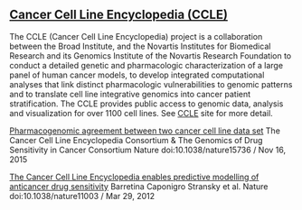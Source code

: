 ## [Cancer Cell Line Encyclopedia (CCLE)](https://portals.broadinstitute.org/ccle)

The CCLE (Cancer Cell Line Encyclopedia) project is a collaboration between the Broad Institute, and the Novartis Institutes for Biomedical Research and its Genomics Institute of the Novartis Research Foundation to conduct a detailed genetic and pharmacologic characterization of a large panel of human cancer models, to develop integrated computational analyses that link distinct pharmacologic vulnerabilities to genomic patterns and to translate cell line integrative genomics into cancer patient stratification. The CCLE provides public access to genomic data, analysis and visualization for over 1100 cell lines. See [CCLE](https://portals.broadinstitute.org/ccle/about) site for more detail.

[Pharmacogenomic agreement between two cancer cell line data set](http://www.nature.com/nature/journal/vaop/ncurrent/full/nature15736.html)
The Cancer Cell Line Encyclopedia Consortium & The Genomics of Drug Sensitivity in Cancer Consortium
Nature doi:10.1038/nature15736   /  Nov 16, 2015

[The Cancer Cell Line Encyclopedia enables predictive modelling of anticancer drug sensitivity](http://www.nature.com/nature/journal/v483/n7391/full/nature11003.html)
Barretina Caponigro Stransky et al.
Nature doi:10.1038/nature11003   /  Mar 29, 2012
